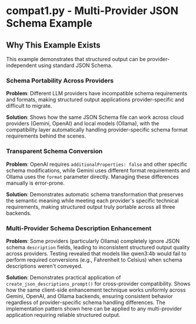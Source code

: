 # compat1.py - Multi-Provider JSON Schema Example

## Why This Example Exists

This example demonstrates that structured output can be provider-independent using standard JSON Schema.

### Schema Portability Across Providers
**Problem**: Different LLM providers have incompatible schema requirements and formats, making structured output applications provider-specific and difficult to migrate.

**Solution**: Shows how the same JSON Schema file can work across cloud providers (Gemini, OpenAI) and local models (Ollama), with the compatibility layer automatically handling provider-specific schema format requirements behind the scenes.

### Transparent Schema Conversion
**Problem**: OpenAI requires `additionalProperties: false` and other specific schema modifications, while Gemini uses different format requirements and Ollama uses the `format` parameter directly. Managing these differences manually is error-prone.

**Solution**: Demonstrates automatic schema transformation that preserves the semantic meaning while meeting each provider's specific technical requirements, making structured output truly portable across all three backends.

### Multi-Provider Schema Description Enhancement
**Problem**: Some providers (particularly Ollama) completely ignore JSON schema `description` fields, leading to inconsistent structured output quality across providers. Testing revealed that models like qwen3:4b would fail to perform required conversions (e.g., Fahrenheit to Celsius) when schema descriptions weren't conveyed.

**Solution**: Demonstrates practical application of `create_json_descriptions_prompt()` for cross-provider compatibility. Shows how the same client-side enhancement technique works uniformly across Gemini, OpenAI, and Ollama backends, ensuring consistent behavior regardless of provider-specific schema handling differences. The implementation pattern shown here can be applied to any multi-provider application requiring reliable structured output.